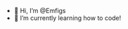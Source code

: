 - 👋 Hi, I’m @Emfigs
- 🌱 I’m currently learning how to code!

<!---
Emfigs/Emfigs is a ✨ special ✨ repository because its `README.md` (this file) appears on your GitHub profile.
You can click the Preview link to take a look at your changes.
--->
